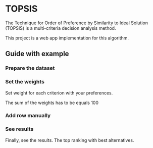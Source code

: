 # TOPSIS

The Technique for Order of Preference by Similarity to Ideal Solution (TOPSIS) is a multi-criteria decision analysis method.

This project is a web app implementation for this algorithm.

## Guide with example

### Prepare the dataset 

### Set the weights

Set weight for each criterion with your preferences.

The sum of the weights has to be equals 100

### Add row manually

### See results

Finally, see the results.
The top ranking with best alternatives. 



